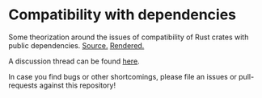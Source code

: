 # Compatibility with dependencies

Some theorization around the issues of compatibility of Rust crates with public dependencies. [Source.](compdep.tex) [Rendered.](compdep.pdf)

A discussion thread can be found [here](TODO).

In case you find bugs or other shortcomings, please file an issues or pull-requests against this repository!
